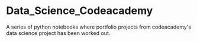 # Data_Science_Codeacademy

A series of python notebooks where portfolio projects from codeacademy's data science project has been worked out. 
